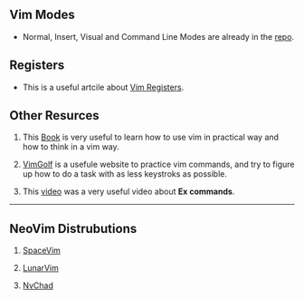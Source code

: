 

## Vim Modes
- Normal, Insert, Visual and Command Line Modes are already in the [repo](https://github.com/SalmaAlassal/BeRoot/tree/main/Editors/vim).

## Registers
- This is a useful artcile about [Vim Registers](https://www.brianstorti.com/vim-registers/).

## Other Resurces
1. This [Book](https://github.com/eposts/Rich/blob/master/blog/Linux/Practical%20Vim%20Edit%20Text%20at%20the%20Speed%20of%20Thought.pdf) is very useful to learn how to use vim in practical way and how to think in a vim way.

2. [VimGolf](https://www.vimgolf.com/) is a usefule website to practice vim commands, and try to figure up how to do a task with as less keystroks as possible.

3. This [video](https://www.youtube.com/watch?v=U9bsqulWgqc) was a very useful video about __Ex commands__.

---
## NeoVim Distrubutions

1. [SpaceVim](https://spacevim.org/)

2. [LunarVim](https://www.lunarvim.org/)

3. [NvChad](https://nvchad.github.io/)
